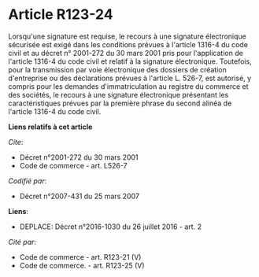 # Article R123-24

Lorsqu'une signature est requise, le recours à une signature électronique sécurisée est exigé dans les conditions prévues à
l'article 1316-4 du code civil et au décret n° 2001-272 du 30 mars 2001 pris pour l'application de l'article 1316-4 du code
civil et relatif à la signature électronique. Toutefois, pour la transmission par voie électronique des dossiers de création
d'entreprise ou des déclarations prévues à l'article L. 526-7, est autorisé, y compris pour les demandes d'immatriculation au
registre du commerce et des sociétés, le recours à une signature électronique présentant les caractéristiques prévues par la
première phrase du second alinéa de l'article 1316-4 du code civil.

**Liens relatifs à cet article**

_Cite_:

  - Décret n°2001-272 du 30 mars 2001
  - Code de commerce - art. L526-7

_Codifié par_:

  - Décret n°2007-431 du 25 mars 2007

**Liens**:

  - DEPLACE: Décret n°2016-1030 du 26 juillet 2016 - art. 2

_Cité par_:

  - Code de commerce - art. R123-21 (V)
  - Code de commerce. - art. R123-25 (V)
